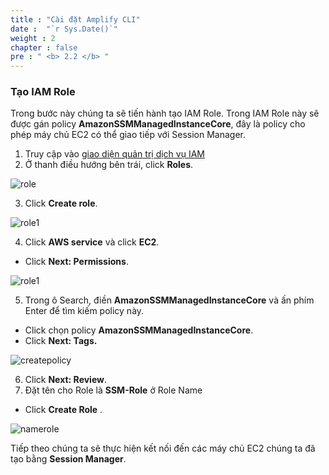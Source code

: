 ```yaml
---
title : "Cài đặt Amplify CLI"
date :  "`r Sys.Date()`" 
weight : 2 
chapter : false
pre : " <b> 2.2 </b> "
---
```


### Tạo IAM Role

Trong bước này chúng ta sẽ tiến hành tạo IAM Role. Trong IAM Role này sẽ được gán policy **AmazonSSMManagedInstanceCore**, đây là policy cho phép máy chủ EC2 có thể giao tiếp với Session Manager.

1. Truy cập vào [giao diện quản trị dịch vụ IAM](https://console.aws.amazon.com/iamv2/)
2. Ở thanh điều hướng bên trái, click  **Roles**.  

![role](/images/2.prerequisite/038-iamrole.png)

3. Click **Create role**.  

![role1](/images/2.prerequisite/039-iamrole.png)

4. Click **AWS service** và click **EC2**. 
  + Click **Next: Permissions**.  

![role1](/images/2.prerequisite/040-iamrole.png)

5. Trong ô Search, điền **AmazonSSMManagedInstanceCore** và ấn phím Enter để tìm kiếm policy này.
  + Click chọn policy **AmazonSSMManagedInstanceCore**.
  + Click **Next: Tags.**

![createpolicy](/images/2.prerequisite/041-iamrole.png)

6. Click **Next: Review**.
7. Đặt tên cho Role là **SSM-Role** ở Role Name  
  + Click **Create Role** \.

![namerole](/images/2.prerequisite/042-iamrole.png)

Tiếp theo chúng ta sẽ thực hiện kết nối đến các máy chủ EC2 chúng ta đã tạo bằng **Session Manager**.